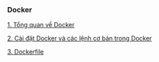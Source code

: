 ### Docker

[1. Tổng quan về Docker ](docs/1.Tong_quan_Docker.md)

[2. Cài đặt Docker và các lệnh cơ bản trong Docker ](docs/2.Cai_dat_va_cac_lenh_co_ban_ve_Docker.md)

[3. Dockerfile ](docs/3.Dockerfile.md)